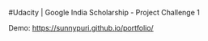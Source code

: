 #Udacity | Google India Scholarship - Project Challenge 1

Demo: https://sunnypuri.github.io/portfolio/
